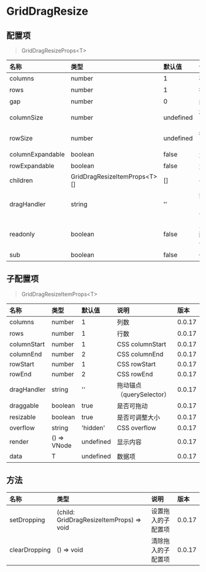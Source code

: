 # GridDragResize

## 配置项

> GridDragResizeProps&lt;T&gt;

| 名称             | 类型                               | 默认值    | 说明                                          | 版本   |
| :--------------- | :--------------------------------- | :-------- | :-------------------------------------------- | :----- |
| columns          | number                             | 1         | 列数                                          | 0.0.17 |
| rows             | number                             | 1         | 行数                                          | 0.0.17 |
| gap              | number                             | 0         | 间隙                                          | 0.0.17 |
| columnSize       | number                             | undefined | 列宽，undefined 相当于 1fr                    | 0.0.17 |
| rowSize          | number                             | undefined | 行高，undefined 相当于 1fr                    | 0.0.17 |
| columnExpandable | boolean                            | false     | 允许向右扩展列数                              | 0.0.17 |
| rowExpandable    | boolean                            | false     | 允许向下扩展行数                              | 0.0.17 |
| children         | GridDragResizeItemProps&lt;T&gt;[] | []        | 子配置项                                      | 0.0.17 |
| dragHandler      | string                             | ''        | 拖动锚点（querySelector），子组件优先级更高   | 0.0.17 |
| readonly         | boolean                            | false     | 只读，true 将禁用子配置项的可拖动和可调整大小 | 0.0.17 |
| sub              | boolean                            | false     | 作为子组件运行                                | 0.0.17 |

## 子配置项

> GridDragResizeItemProps&lt;T&gt;

| 名称        | 类型        | 默认值    | 说明                      | 版本   |
| :---------- | :---------- | :-------- | :------------------------ | :----- |
| columns     | number      | 1         | 列数                      | 0.0.17 |
| rows        | number      | 1         | 行数                      | 0.0.17 |
| columnStart | number      | 1         | CSS columnStart           | 0.0.17 |
| columnEnd   | number      | 2         | CSS columnEnd             | 0.0.17 |
| rowStart    | number      | 1         | CSS rowStart              | 0.0.17 |
| rowEnd      | number      | 2         | CSS rowEnd                | 0.0.17 |
| dragHandler | string      | ''        | 拖动锚点（querySelector） | 0.0.17 |
| draggable   | boolean     | true      | 是否可拖动                | 0.0.17 |
| resizable   | boolean     | true      | 是否可调整大小            | 0.0.17 |
| overflow    | string      | 'hidden'  | CSS overflow              | 0.0.17 |
| render      | () => VNode | undefined | 显示内容                  | 0.0.17 |
| data        | T           | undefined | 数据项                    | 0.0.17 |

## 方法

| 名称          | 类型                                        | 说明               | 版本   |
| :------------ | :------------------------------------------ | :----------------- | :----- |
| setDropping   | (child: GridDragResizeItemProps) =&gt; void | 设置拖入的子配置项 | 0.0.17 |
| clearDropping | () =&gt; void                               | 清除拖入的子配置项 | 0.0.17 |

